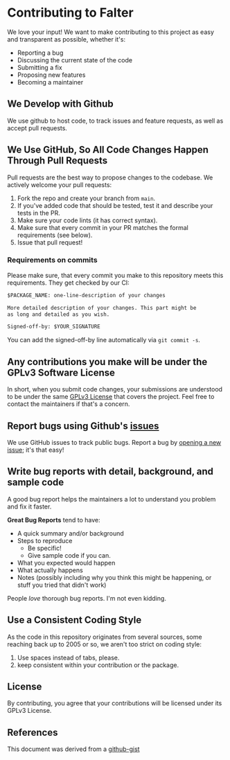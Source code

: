 # Contributing to Falter
We love your input! We want to make contributing to this project as easy and transparent as possible, whether it's:

- Reporting a bug
- Discussing the current state of the code
- Submitting a fix
- Proposing new features
- Becoming a maintainer

## We Develop with Github
We use github to host code, to track issues and feature requests, as well as accept pull requests.

## We Use GitHub, So All Code Changes Happen Through Pull Requests
Pull requests are the best way to propose changes to the codebase. We actively welcome your pull requests:

1. Fork the repo and create your branch from `main`.
2. If you've added code that should be tested, test it and describe your tests in the PR.
3. Make sure your code lints (it has correct syntax).
4. Make sure that every commit in your PR matches the formal requirements (see below).
5. Issue that pull request!

### Requirements on commits
Please make sure, that every commit you make to this repository meets this requirements. They get checked by our CI:

```txt
$PACKAGE_NAME: one-line-description of your changes

More detailed description of your changes. This part might be
as long and detailed as you wish.

Signed-off-by: $YOUR_SIGNATURE
```
You can add the signed-off-by line automatically via `git commit -s`.

## Any contributions you make will be under the GPLv3 Software License
In short, when you submit code changes, your submissions are understood to be under the same [GPLv3 License](http://www.gnu.org/licenses/gpl-3.0.html) that covers the project. Feel free to contact the maintainers if that's a concern.

## Report bugs using Github's [issues](https://github.com/freifunk-berlin/falter-packages/issues)
We use GitHub issues to track public bugs. Report a bug by [opening a new issue](https://github.com/freifunk-berlin/falter-packages/issues/new); it's that easy!

## Write bug reports with detail, background, and sample code
A good bug report helps the maintainers a lot to understand you problem and fix it faster.

**Great Bug Reports** tend to have:

- A quick summary and/or background
- Steps to reproduce
  - Be specific!
  - Give sample code if you can.
- What you expected would happen
- What actually happens
- Notes (possibly including why you think this might be happening, or stuff you tried that didn't work)

People *love* thorough bug reports. I'm not even kidding.

## Use a Consistent Coding Style
As the code in this repository originates from several sources, some reaching back up to 2005 or so, we aren't too strict on coding style:

1. Use spaces instead of tabs, please.
2. keep consistent within your contribution or the package.

## License
By contributing, you agree that your contributions will be licensed under its GPLv3 License.

## References
This document was derived from a [github-gist](https://gist.github.com/briandk/3d2e8b3ec8daf5a27a62)
